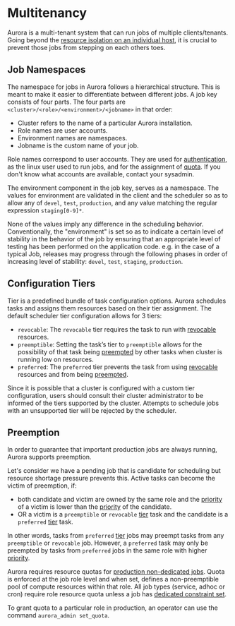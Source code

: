 Multitenancy
============

Aurora is a multi-tenant system that can run jobs of multiple clients/tenants.
Going beyond the [resource isolation on an individual host](resource-isolation.md), it is
crucial to prevent those jobs from stepping on each others toes.


Job Namespaces
--------------

The namespace for jobs in Aurora follows a hierarchical structure. This is meant to make it easier
to differentiate between different jobs. A job key consists of four parts. The four parts are
`<cluster>/<role>/<environment>/<jobname>` in that order:

* Cluster refers to the name of a particular Aurora installation.
* Role names are user accounts.
* Environment names are namespaces.
* Jobname is the custom name of your job.

Role names correspond to user accounts. They are used for
[authentication](../operations/security.md), as the linux user used to run jobs, and for the
assignment of [quota](#preemption). If you don't know what accounts are available, contact your
sysadmin.

The environment component in the job key, serves as a namespace. The values for
environment are validated in the client and the scheduler so as to allow any of `devel`, `test`,
`production`, and any value matching the regular expression `staging[0-9]*`.

None of the values imply any difference in the scheduling behavior. Conventionally, the
"environment" is set so as to indicate a certain level of stability in the behavior of the job
by ensuring that an appropriate level of testing has been performed on the application code. e.g.
in the case of a typical Job, releases may progress through the following phases in order of
increasing level of stability: `devel`, `test`, `staging`, `production`.


Configuration Tiers
-------------------

Tier is a predefined bundle of task configuration options. Aurora schedules tasks and assigns them
resources based on their tier assignment. The default scheduler tier configuration allows for
3 tiers:

 - `revocable`: The `revocable` tier requires the task to run with [revocable](resource-isolation.md#oversubscription)
 resources.
 - `preemptible`: Setting the task’s tier to `preemptible` allows for the possibility of that task
 being [preempted](#preemption) by other tasks when cluster is running low on resources.
 - `preferred`: The `preferred` tier prevents the task from using [revocable](resource-isolation.md#oversubscription)
 resources and from being [preempted](#preemption).

Since it is possible that a cluster is configured with a custom tier configuration, users should
consult their cluster administrator to be informed of the tiers supported by the cluster. Attempts
to schedule jobs with an unsupported tier will be rejected by the scheduler.


Preemption
----------

In order to guarantee that important production jobs are always running, Aurora supports
preemption.

Let's consider we have a pending job that is candidate for scheduling but resource shortage pressure
prevents this. Active tasks can become the victim of preemption, if:

 - both candidate and victim are owned by the same role and the
   [priority](../reference/configuration.md#job-objects) of a victim is lower than the
   [priority](../reference/configuration.md#job-objects) of the candidate.
 - OR a victim is a `preemptible` or `revocable` [tier](#configuration-tiers) task and the candidate
   is a `preferred` [tier](#configuration-tiers) task.

In other words, tasks from `preferred` [tier](../reference/configuration.md#job-objects) jobs may
preempt tasks from any `preemptible` or `revocable` job. However, a `preferred` task may only be
preempted by tasks from `preferred` jobs in the same role with higher [priority](../reference/configuration.md#job-objects).

Aurora requires resource quotas for [production non-dedicated jobs](../reference/configuration.md#job-objects).
Quota is enforced at the job role level and when set, defines a non-preemptible pool of compute resources within
that role. All job types (service, adhoc or cron) require role resource quota unless a job has
[dedicated constraint set](constraints.md#dedicated-attribute).

To grant quota to a particular role in production, an operator can use the command
`aurora_admin set_quota`.

